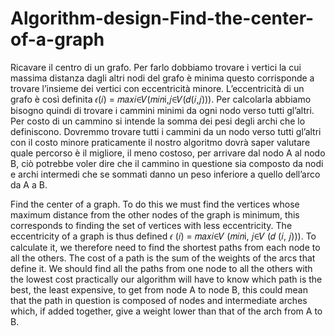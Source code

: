 # Algorithm-design-Find-the-center-of-a-graph

Ricavare il centro di un grafo. Per farlo dobbiamo trovare i vertici la cui massima distanza dagli altri nodi del grafo è minima questo corrisponde a trovare l’insieme dei vertici con eccentricità minore. L’eccentricità di un grafo è così definita 
𝜖(𝑖) = 𝑚𝑎𝑥𝑖∈𝑉(𝑚𝑖𝑛i,𝑗∈𝑉(𝑑(𝑖,𝑗))). Per calcolarla abbiamo bisogno quindi di trovare i cammini minimi da ogni nodo verso tutti gl’altri. Per costo di un cammino si intende la somma dei pesi degli archi che lo definiscono. Dovremmo trovare tutti i cammini da un nodo verso tutti gl’altri con il costo minore praticamente il nostro algoritmo dovrà saper valutare quale percorso è il migliore, il meno costoso, per arrivare dal nodo A al nodo B, ciò potrebbe voler dire che il cammino in questione sia composto da nodi e archi intermedi che se sommati danno un peso inferiore a quello dell’arco da A a B.


Find the center of a graph. To do this we must find the vertices whose maximum distance from the other nodes of the graph is minimum, this corresponds to finding the set of vertices with less eccentricity. The eccentricity of a graph is thus defined
𝜖 (𝑖) = 𝑚𝑎𝑥𝑖∈𝑉 (𝑚𝑖𝑛i, 𝑗∈𝑉 (𝑑 (𝑖, 𝑗))). To calculate it, we therefore need to find the shortest paths from each node to all the others. The cost of a path is the sum of the weights of the arcs that define it. We should find all the paths from one node to all the others with the lowest cost practically our algorithm will have to know which path is the best, the least expensive, to get from node A to node B, this could mean that the path in question is composed of nodes and intermediate arches which, if added together, give a weight lower than that of the arch from A to B.
